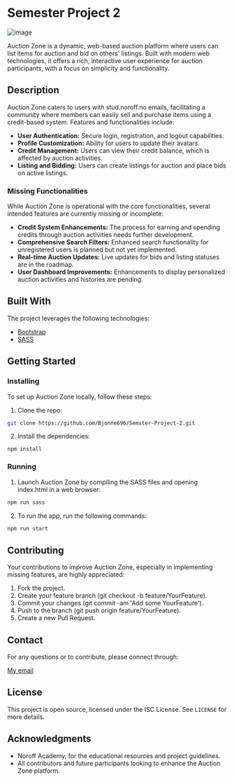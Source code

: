 # Semester Project 2

![image](https://github.com/Bjonne696/Semster-Project-2/blob/main/images/semester2.png?raw=true)

Auction Zone is a dynamic, web-based auction platform where users can list items for auction and bid on others' listings. Built with modern web technologies, it offers a rich, interactive user experience for auction participants, with a focus on simplicity and functionality.

## Description

Auction Zone caters to users with stud.noroff.no emails, facilitating a community where members can easily sell and purchase items using a credit-based system. Features and functionalities include:

- **User Authentication:** Secure login, registration, and logout capabilities.
- **Profile Customization:** Ability for users to update their avatars.
- **Credit Management:** Users can view their credit balance, which is affected by auction activities.
- **Listing and Bidding:** Users can create listings for auction and place bids on active listings.

### Missing Functionalities

While Auction Zone is operational with the core functionalities, several intended features are currently missing or incomplete:

- **Credit System Enhancements:** The process for earning and spending credits through auction activities needs further development.
- **Comprehensive Search Filters:** Enhanced search functionality for unregistered users is planned but not yet implemented.
- **Real-time Auction Updates:** Live updates for bids and listing statuses are in the roadmap.
- **User Dashboard Improvements:** Enhancements to display personalized auction activities and histories are pending.

## Built With

The project leverages the following technologies:

- [Bootstrap](https://getbootstrap.com/)
- [SASS](https://sass-lang.com/)

## Getting Started

### Installing

To set up Auction Zone locally, follow these steps:

1. Clone the repo:

```bash
git clone https://github.com/Bjonne696/Semster-Project-2.git
```

2. Install the dependencies:

```
npm install
```

### Running

1. Launch Auction Zone by compiling the SASS files and opening index.html in a web browser:

```bash
npm run sass
```

2. To run the app, run the following commands:

```bash
npm run start
```

## Contributing

Your contributions to improve Auction Zone, especially in implementing missing features, are highly appreciated:

1. Fork the project.
2. Create your feature branch (git checkout -b feature/YourFeature).
3. Commit your changes (git commit -am 'Add some YourFeature').
4. Push to the branch (git push origin feature/YourFeature).
5. Create a new Pull Request.

## Contact

For any questions or to contribute, please connect through:

[My email](mailto:Bjonne696@gmail.com)


## License

This project is open source, licensed under the ISC License. See `LICENSE` for more details.

## Acknowledgments

- Noroff Academy, for the educational resources and project guidelines.
- All contributors and future participants looking to enhance the Auction Zone platform.